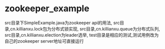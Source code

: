 # zookeeper_example
src目录下SimpleExample.java为zookeeper api的用法,
src目录,cn.killianxu.lock包为分布式锁实现,
src目录,cn.killianxu.queue为分布式队列,
src目录,cn.killianxu.election为leader选举,
test目录是相应的测试,测试用例改为自己的zookeeper server地址可直接运行
